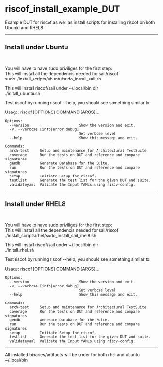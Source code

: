 # riscof_install_example_DUT
Example DUT for riscof as well as install scripts for installing riscof on both Ubuntu and RHEL8

<hr>
<h2>Install under Ubuntu</h2><br>

You will have to have sudo priviliges for the first step:<br> 
This will install all the dependencis needed for sail/riscof<br>
sudo ./install_scripts/ubuntu/sudo_install_sail.sh<br>

This will install riscof/sail under ~/.local/bin dir<br>
./initall_ubuntu.sh<br>

Test riscof by running riscof --help, you should see something similar to:

Usage: riscof [OPTIONS] COMMAND [ARGS]...

    Options:
      --version                       Show the version and exit.
      -v, --verbose [info|error|debug]
                                      Set verbose level
      --help                          Show this message and exit.

    Commands:
      arch-test     Setup and maintenance for Architectural TestSuite.
      coverage      Run the tests on DUT and reference and compare signatures
      gendb         Generate Database for the Suite.
      run           Run the tests on DUT and reference and compare signatures
      setup         Initiate Setup for riscof.
      testlist      Generate the test list for the given DUT and suite.
      validateyaml  Validate the Input YAMLs using riscv-config.

<hr>
<h2>Install under RHEL8</h2><br>

You will have to have sudo priviliges for the first step:<br> 
This will install all the dependencis needed for sail/riscof<br>
./install_scripts/rhel/sudo_install_sail_rhel8.sh<br>

This will install riscof/sail under ~/.local/bin dir<br>
./initall_rhel.sh<br>

Test riscof by running riscof --help, you should see something similar to:

Usage: riscof [OPTIONS] COMMAND [ARGS]...

    Options:
      --version                       Show the version and exit.
      -v, --verbose [info|error|debug]
                                      Set verbose level
      --help                          Show this message and exit.

    Commands:
      arch-test     Setup and maintenance for Architectural TestSuite.
      coverage      Run the tests on DUT and reference and compare signatures
      gendb         Generate Database for the Suite.
      run           Run the tests on DUT and reference and compare signatures
      setup         Initiate Setup for riscof.
      testlist      Generate the test list for the given DUT and suite.
      validateyaml  Validate the Input YAMLs using riscv-config.
<hr>

All installed binaries/artifacts will be under for both rhel and ubuntu ~/.local/bin<br>
